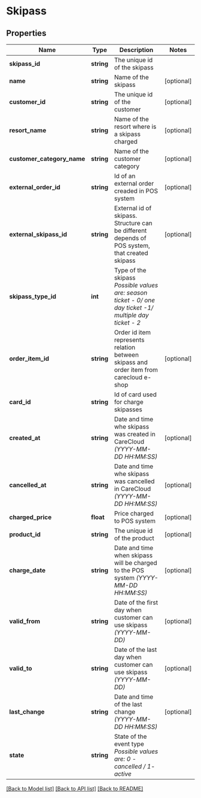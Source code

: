 # Skipass

## Properties
Name | Type | Description | Notes
------------ | ------------- | ------------- | -------------
**skipass_id** | **string** | The unique id of the skipass | 
**name** | **string** | Name of the skipass | [optional] 
**customer_id** | **string** | The unique id of the customer | [optional] 
**resort_name** | **string** | Name of the resort where is a skipass charged | [optional] 
**customer_category_name** | **string** | Name of the customer category | [optional] 
**external_order_id** | **string** | Id of an external order creaded in POS system | [optional] 
**external_skipass_id** | **string** | External id of skipass. Structure can be different depends of POS system, that created skipass | [optional] 
**skipass_type_id** | **int** | Type of the skipass *Possible values are: season ticket - 0/ one day ticket -1/ multiple day ticket - 2* | 
**order_item_id** | **string** | Order id item represents relation between skipass and order item from carecloud e-shop | [optional] 
**card_id** | **string** | Id of card used for charge skipasses | 
**created_at** | **string** | Date and time whe skipass was created in CareCloud *(YYYY-MM-DD HH:MM:SS)* | [optional] 
**cancelled_at** | **string** | Date and time whe skipass was cancelled in CareCloud *(YYYY-MM-DD HH:MM:SS)* | [optional] 
**charged_price** | **float** | Price charged to POS system | [optional] 
**product_id** | **string** | The unique id of the product | [optional] 
**charge_date** | **string** | Date and time when skipass will be charged to the POS system *(YYYY-MM-DD HH:MM:SS)* | [optional] 
**valid_from** | **string** | Date of the first day when customer can use skipass *(YYYY-MM-DD)* | [optional] 
**valid_to** | **string** | Date of the last day when customer can use skipass *(YYYY-MM-DD)* | [optional] 
**last_change** | **string** | Date and time of the last change *(YYYY-MM-DD HH:MM:SS)* | [optional] 
**state** | **string** | State of the event type *Possible values are: 0 - cancelled / 1- active* | 

[[Back to Model list]](../../README.md#documentation-for-models) [[Back to API list]](../../README.md#documentation-for-api-endpoints) [[Back to README]](../../README.md)

